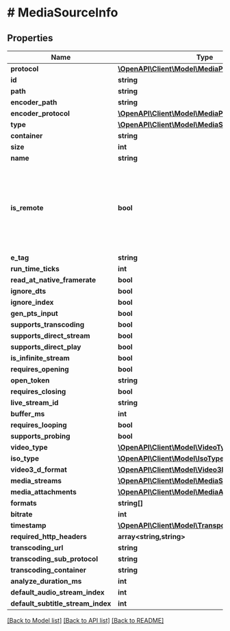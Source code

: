 # # MediaSourceInfo

## Properties

Name | Type | Description | Notes
------------ | ------------- | ------------- | -------------
**protocol** | [**\OpenAPI\Client\Model\MediaProtocol**](MediaProtocol.md) |  | [optional]
**id** | **string** |  | [optional]
**path** | **string** |  | [optional]
**encoder_path** | **string** |  | [optional]
**encoder_protocol** | [**\OpenAPI\Client\Model\MediaProtocol**](MediaProtocol.md) |  | [optional]
**type** | [**\OpenAPI\Client\Model\MediaSourceType**](MediaSourceType.md) |  | [optional]
**container** | **string** |  | [optional]
**size** | **int** |  | [optional]
**name** | **string** |  | [optional]
**is_remote** | **bool** | Gets or sets a value indicating whether the media is remote.  Differentiate internet url vs local network. | [optional]
**e_tag** | **string** |  | [optional]
**run_time_ticks** | **int** |  | [optional]
**read_at_native_framerate** | **bool** |  | [optional]
**ignore_dts** | **bool** |  | [optional]
**ignore_index** | **bool** |  | [optional]
**gen_pts_input** | **bool** |  | [optional]
**supports_transcoding** | **bool** |  | [optional]
**supports_direct_stream** | **bool** |  | [optional]
**supports_direct_play** | **bool** |  | [optional]
**is_infinite_stream** | **bool** |  | [optional]
**requires_opening** | **bool** |  | [optional]
**open_token** | **string** |  | [optional]
**requires_closing** | **bool** |  | [optional]
**live_stream_id** | **string** |  | [optional]
**buffer_ms** | **int** |  | [optional]
**requires_looping** | **bool** |  | [optional]
**supports_probing** | **bool** |  | [optional]
**video_type** | [**\OpenAPI\Client\Model\VideoType**](VideoType.md) |  | [optional]
**iso_type** | [**\OpenAPI\Client\Model\IsoType**](IsoType.md) |  | [optional]
**video3_d_format** | [**\OpenAPI\Client\Model\Video3DFormat**](Video3DFormat.md) |  | [optional]
**media_streams** | [**\OpenAPI\Client\Model\MediaStream[]**](MediaStream.md) |  | [optional]
**media_attachments** | [**\OpenAPI\Client\Model\MediaAttachment[]**](MediaAttachment.md) |  | [optional]
**formats** | **string[]** |  | [optional]
**bitrate** | **int** |  | [optional]
**timestamp** | [**\OpenAPI\Client\Model\TransportStreamTimestamp**](TransportStreamTimestamp.md) |  | [optional]
**required_http_headers** | **array<string,string>** |  | [optional]
**transcoding_url** | **string** |  | [optional]
**transcoding_sub_protocol** | **string** |  | [optional]
**transcoding_container** | **string** |  | [optional]
**analyze_duration_ms** | **int** |  | [optional]
**default_audio_stream_index** | **int** |  | [optional]
**default_subtitle_stream_index** | **int** |  | [optional]

[[Back to Model list]](../../README.md#models) [[Back to API list]](../../README.md#endpoints) [[Back to README]](../../README.md)
